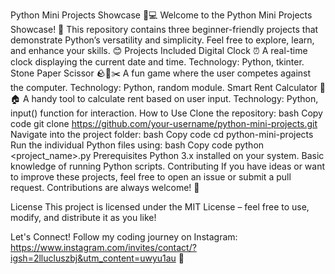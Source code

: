 Python Mini Projects Showcase 🐍💻
Welcome to the Python Mini Projects Showcase! 🚀 This repository contains three beginner-friendly projects that demonstrate Python’s versatility and simplicity. Feel free to explore, learn, and enhance your skills. 😊
Projects Included
Digital Clock ⏰
A real-time clock displaying the current date and time.
Technology: Python, tkinter.
Stone Paper Scissor 🪨📄✂️
A fun game where the user competes against the computer.
Technology: Python, random module.
Smart Rent Calculator 💸🏠
A handy tool to calculate rent based on user input.
Technology: Python, input() function for interaction.
How to Use
Clone the repository:
bash
Copy code
git clone https://github.com/your-username/python-mini-projects.git
Navigate into the project folder:
bash
Copy code
cd python-mini-projects
Run the individual Python files using:
bash
Copy code
python <project_name>.py
Prerequisites
Python 3.x installed on your system.
Basic knowledge of running Python scripts.
Contributing
If you have ideas or want to improve these projects, feel free to open an issue or submit a pull request. Contributions are always welcome! 🌟

License
This project is licensed under the MIT License – feel free to use, modify, and distribute it as you like!

Let's Connect!
Follow my coding journey on Instagram:  https://www.instagram.com/invites/contact/?igsh=2llucluszbj&utm_content=uwyu1au 📲
